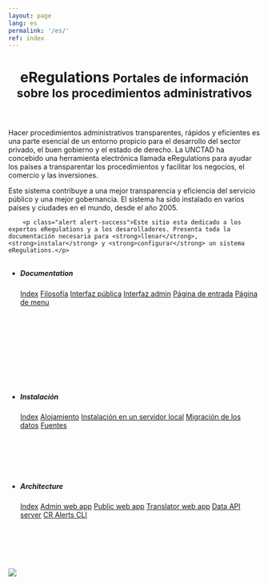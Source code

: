```yaml
---
layout: page
lang: es
permalink: '/es/'
ref: index
---
```


<header>
	<h1>eRegulations <small>Portales de información sobre los procedimientos administrativos</small></h1>
</header>

<div class="row">	  
  <div class="col-md-8">
		<p>Hacer procedimientos administrativos transparentes, rápidos y eficientes es una parte esencial de un entorno propicio para el desarrollo del sector privado, el buen gobierno y el estado de derecho. La UNCTAD ha concebido una herramienta electrónica llamada eRegulations para ayudar los países a transparentar los procedimientos y facilitar los negocios, el comercio y las inversiones.</p>
		<p>Este sistema contribuye a una mejor transparencia y eficiencia del servicio público y una mejor gobernancia. El sistema ha sido instalado en varios países y ciudades en el mundo, desde el año 2005.</p>
		
		<p class="alert alert-success">Este sitio esta dedicado a los expertos eRegulations y a los desarolladores. Presenta toda la documentación necesaria para <strong>llenar</strong>, <strong>instalar</strong> y <strong>configurar</strong> un sistema eRegulations.</p>	

<ul class="categorized-view view-col-3" style="margin-top:30px;">
  <li style="height: 227px;">
    <h5>Documentation</h5>
    <a href="">Index</a>
    <a href="">Filosofía</a>
    <a href="">Interfaz pública</a>
    <a href="">Interfaz admin</a>
    <a href="">Página de entrada</a>
    <a href="">Página de menu</a>
  </li>

  <li style="height: 159px;">
    <h5>Instalación</h5>
    <a href="">Index</a>
    <a href="">Alojamiento</a>
    <a href="">Instalación en un servidor local</a>
    <a href="">Migración de los datos</a>
    <a href="">Fuentes</a>
  </li>

  <li style="height: 159px;">
    <h5>Architecture</h5>
    <a href="">Index</a>
    <a href="">Admin web app</a>
    <a href="">Public web app</a>
    <a href="">Translator web app</a>
    <a href="">Data API server</a>
    <a href="">CR Alerts CLI</a>
  </li>
</ul>
  </div>

  <div class="col-md-4">
	  <a class="btn btn-default" href="http://businessfacilitation.org/assets/documents/pdf/UNCTAD-eRegulations-ESP.pdf" data-lity><img class="img-responsive img-thumbnail" src="../images/brochure-es.png"></a>
  </div>  
</div>

